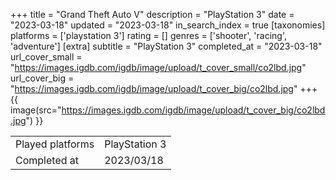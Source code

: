 +++
title = "Grand Theft Auto V"
description = "PlayStation 3"
date = "2023-03-18"
updated = "2023-03-18"
in_search_index = true
[taxonomies]
platforms = ['playstation 3']
rating = []
genres = ['shooter', 'racing', 'adventure']
[extra]
subtitle = "PlayStation 3"
completed_at = "2023-03-18"
url_cover_small = "https://images.igdb.com/igdb/image/upload/t_cover_small/co2lbd.jpg"
url_cover_big = "https://images.igdb.com/igdb/image/upload/t_cover_big/co2lbd.jpg"
+++
{{ image(src="https://images.igdb.com/igdb/image/upload/t_cover_big/co2lbd.jpg") }}

|              |            |
| ------------ | ---------- |
| Played platforms    | PlayStation 3 |
| Completed at | 2023/03/18 |

